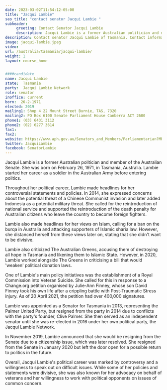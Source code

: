 ```yaml
---
date: 2023-03-02T11:54:12-05:00
title: "Jacqui Lambie"
seo_title: "contact senator Jacqui Lambie "
subheader:
     greeting: Contact Senator Jacqui Lambie
     description: Jacqui Lambie is a former Australian politician and member of the Australian Senate. 
description: Contact senator Jacqui Lambie of Tasmania. Contact information for Jacqui Lambie includes email address, phone number, and mailing address.
image: jacqui-lambie.jpeg
video:
url: /australia/tasmania/jacqui-lambie/
weight: 1
layout: course_home


####candidate
name: Jacqui Lambie
state:	Tasmania
party:	Jacqui Lambie Network
role: senator
inoffice: current
born:  26-2-1971
elected: 2019
mailing1: Shop 4 22 Mount Street Burnie, TAS, 7320
mailing2: PO Box 6100 Senate Parliament House Canberra ACT 2600
phone1:	(03) 6431 3112
phone2: (02) 6277 3614
fax1:
fax2:
website: https://www.aph.gov.au/Senators_and_Members/Parliamentarian?MPID=250026
twitter: JacquiLambie
facebook: SenatorLambie
---
```


Jacqui Lambie is a former Australian politician and member of the Australian Senate. She was born on February 26, 1971, in Tasmania, Australia. Lambie started her career as a soldier in the Australian Army before entering politics.

Throughout her political career, Lambie made headlines for her controversial statements and policies. In 2014, she expressed concerns about the potential threat of a Chinese Communist invasion and later added Indonesia as a potential military threat. She called for the reintroduction of national service and supported the reintroduction of the death penalty for Australian citizens who leave the country to become foreign fighters.

Lambie also made headlines for her views on Islam, calling for a ban on the burqa in Australia and attacking supporters of Islamic sharia law. However, she distanced herself from these views later on, stating that she didn't want to be divisive.

Lambie also criticized The Australian Greens, accusing them of destroying all hope in Tasmania and likening them to Islamic State. However, in 2020, Lambie worked alongside The Greens in criticising a bill that would 'weaken' political donation laws.

One of Lambie's main policy initiatives was the establishment of a Royal Commission into Veteran Suicide. She called for this in response to a Change.org petition organised by Julie-Ann Finney, whose son David Finney took his own life after a crippling battle with Post-Traumatic Stress injury. As of 20 April 2021, the petition had over 400,000 signatures.

Lambie was appointed as a Senator for Tasmania in 2013, representing the Palmer United Party, but resigned from the party in 2014 due to conflicts with the party's founder, Clive Palmer. She then served as an independent senator until she was re-elected in 2016 under her own political party, the Jacqui Lambie Network.

In November 2019, Lambie announced that she would be resigning from the Senate due to a citizenship issue, which was later resolved. She resigned from the Senate in January 2020 but left the door open for a possible return to politics in the future.

Overall, Jacqui Lambie's political career was marked by controversy and a willingness to speak out on difficult issues. While some of her policies and statements were divisive, she was also known for her advocacy on behalf of veterans and her willingness to work with political opponents on issues of common concern.